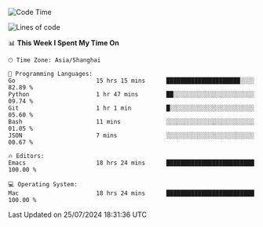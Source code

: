 <!--START_SECTION:waka-->
![Code Time](http://img.shields.io/badge/Code%20Time-2%2C093%20hrs%2039%20mins-blue)

![Lines of code](https://img.shields.io/badge/From%20Hello%20World%20I%27ve%20Written-308.0%20thousand%20lines%20of%20code-blue)

📊 **This Week I Spent My Time On** 

```text
🕑︎ Time Zone: Asia/Shanghai

💬 Programming Languages: 
Go                       15 hrs 15 mins      █████████████████████░░░░   82.89 % 
Python                   1 hr 47 mins        ██░░░░░░░░░░░░░░░░░░░░░░░   09.74 % 
Git                      1 hr 1 min          █░░░░░░░░░░░░░░░░░░░░░░░░   05.60 % 
Bash                     11 mins             ░░░░░░░░░░░░░░░░░░░░░░░░░   01.05 % 
JSON                     7 mins              ░░░░░░░░░░░░░░░░░░░░░░░░░   00.67 % 

🔥 Editors: 
Emacs                    18 hrs 24 mins      █████████████████████████   100.00 % 

💻 Operating System: 
Mac                      18 hrs 24 mins      █████████████████████████   100.00 % 
```


 Last Updated on 25/07/2024 18:31:36 UTC
<!--END_SECTION:waka-->

